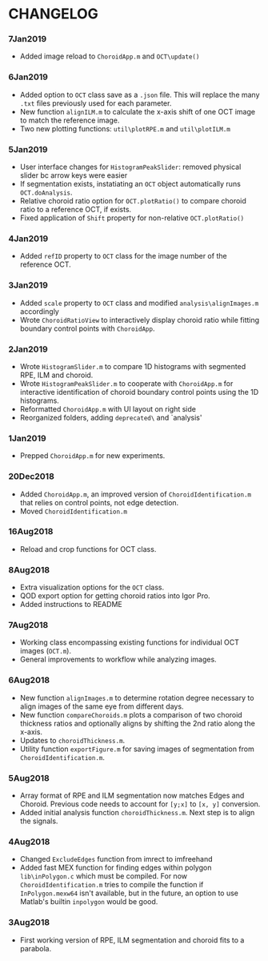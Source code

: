 # CHANGELOG

### 7Jan2019
- Added image reload to `ChoroidApp.m` and `OCT\update()`

### 6Jan2019
- Added option to `OCT` class save as a `.json` file. This will replace the many `.txt` files previously used for each parameter.
- New function `alignILM.m` to calculate the x-axis shift of one OCT image to match the reference image.
- Two new plotting functions: `util\plotRPE.m` and `util\plotILM.m`

### 5Jan2019
- User interface changes for `HistogramPeakSlider`: removed physical slider bc arrow keys were easier
- If segmentation exists, instatiating an `OCT` object automatically runs `OCT.doAnalysis`.
- Relative choroid ratio option for `OCT.plotRatio()` to compare choroid ratio to a reference OCT, if exists.
- Fixed application of `Shift` property for non-relative `OCT.plotRatio()`

### 4Jan2019
- Added `refID` property to `OCT` class for the image number of the reference OCT.

### 3Jan2019
- Added `scale` property to `OCT` class and modified `analysis\alignImages.m` accordingly
- Wrote `ChoroidRatioView` to interactively display choroid ratio while fitting boundary control points with `ChoroidApp`.

### 2Jan2019
- Wrote `HistogramSlider.m` to compare 1D histograms with segmented RPE, ILM and choroid.
- Wrote `HistogramPeakSlider.m` to cooperate with `ChoroidApp.m` for interactive identification of choroid boundary control points using the 1D histograms.
- Reformatted `ChoroidApp.m` with UI layout on right side
- Reorganized folders, adding `deprecated\` and `analysis\'

### 1Jan2019
- Prepped `ChoroidApp.m` for new experiments.

### 20Dec2018
- Added `ChoroidApp.m`, an improved version of `ChoroidIdentification.m` that relies on control points, not edge detection.
- Moved `ChoroidIdentification.m`

### 16Aug2018
- Reload and crop functions for OCT class.

### 8Aug2018
- Extra visualization options for the `OCT` class.
- QOD export option for getting choroid ratios into Igor Pro.
- Added instructions to README

### 7Aug2018
- Working class encompassing existing functions for individual OCT images (`OCT.m`).
- General improvements to workflow while analyzing images.

### 6Aug2018
- New function `alignImages.m` to determine rotation degree necessary to align images of the same eye from different days. 
- New function `compareChoroids.m` plots a comparison of two choroid thickness ratios and optionally aligns by shifting the 2nd ratio along the x-axis.
- Updates to `choroidThickness.m`.
- Utility function `exportFigure.m` for saving images of segmentation from `ChoroidIdentification.m`.

### 5Aug2018
- Array format of RPE and ILM segmentation now matches Edges and Choroid. Previous code needs to account for `[y;x]` to `[x, y]` conversion.
- Added initial analysis function `choroidThickness.m`. Next step is to align the signals.

### 4Aug2018
- Changed `ExcludeEdges` function from imrect to imfreehand
- Added fast MEX function for finding edges within polygon `lib\inPolygon.c` which must be compiled. For now `ChoroidIdentification.m` tries to compile the function if `InPolygon.mexw64` isn't available, but in the future, an option to use Matlab's builtin `inpolygon` would be good.

### 3Aug2018
- First working version of RPE, ILM segmentation and choroid fits to a parabola.